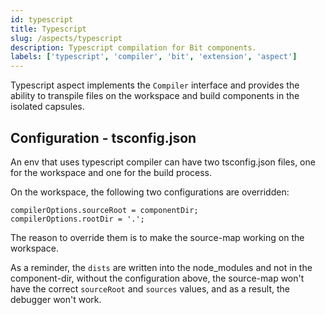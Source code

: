 ```yaml
---
id: typescript
title: Typescript
slug: /aspects/typescript
description: Typescript compilation for Bit components.
labels: ['typescript', 'compiler', 'bit', 'extension', 'aspect']
---
```


Typescript aspect implements the `Compiler` interface and provides the ability to transpile files on the workspace and build components in the isolated capsules.

## Configuration - tsconfig.json
An env that uses typescript compiler can have two tsconfig.json files, one for the workspace and one for the build process.

On the workspace, the following two configurations are overridden:
```
compilerOptions.sourceRoot = componentDir;
compilerOptions.rootDir = '.';
```
The reason to override them is to make the source-map working on the workspace.

As a reminder, the `dists` are written into the node_modules and not in the component-dir, without the configuration above, the source-map won't have the correct `sourceRoot` and `sources` values, and as a result, the debugger won't work.
